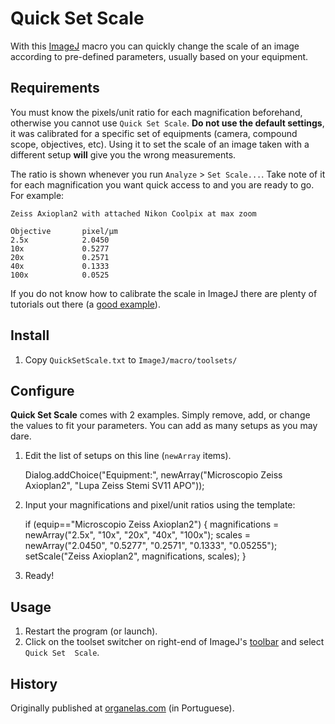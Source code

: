 Quick Set Scale
===============

With this [ImageJ](http://rsb.info.nih.gov/ij/) macro you can quickly change 
the scale of an image according to pre-defined parameters, usually based on 
your equipment.

Requirements
------------

You must know the pixels/unit ratio for each magnification beforehand, 
otherwise you cannot use `Quick Set Scale`. **Do not use the default 
settings**, it was calibrated for a specific set of equipments (camera, 
compound scope, objectives, etc). Using it to set the scale of an image taken 
with a different setup **will** give you the wrong measurements.

The ratio is shown whenever you run `Analyze` > `Set Scale...`. Take note of it 
for each magnification you want quick access to and you are ready to go. For example:

    Zeiss Axioplan2 with attached Nikon Coolpix at max zoom

    Objective       pixel/µm
    2.5x            2.0450
    10x             0.5277
    20x             0.2571
    40x             0.1333
    100x            0.0525

If you do not know how to calibrate the scale in ImageJ there are plenty of 
tutorials out there (a [good 
example](http://skepticwonder.fieldofscience.com/2009/11/quick-imagej-tutorial-scalebar.html)).

Install
-------

1. Copy `QuickSetScale.txt` to `ImageJ/macro/toolsets/`

Configure
---------

**Quick Set Scale** comes with 2 examples. Simply remove, add, or change the 
values to fit your parameters. You can add as many setups as you may dare.

1. Edit the list of setups on this line (`newArray` items).

    Dialog.addChoice("Equipment:", newArray("Microscopio Zeiss Axioplan2", 
    "Lupa Zeiss Stemi SV11 APO"));

2. Input your magnifications and pixel/unit ratios using the template:

    if (equip=="Microscopio Zeiss Axioplan2") {
        magnifications = newArray("2.5x", "10x", "20x", "40x", "100x");
        scales = newArray("2.0450",  "0.5277", "0.2571", "0.1333", "0.05255");
        setScale("Zeiss Axioplan2", magnifications, scales);
        }

3. Ready!

Usage
-----

1. Restart the program (or launch).
2. Click on the toolset switcher on right-end of ImageJ's 
   [toolbar](http://rsb.info.nih.gov/ij/docs/tools.html) and select `Quick Set 
   Scale`.

History
-------

Originally published at 
[organelas.com](http://organelas.com/2007/12/26/quicksetscale/) (in 
Portuguese).
